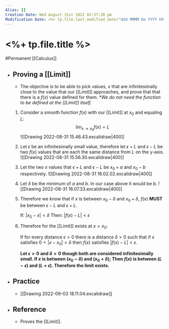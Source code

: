 ```yaml
---
Alias: []
Creation Date: Wed August 31st 2022 03:37:20 pm 
Modification Date: <%+ tp.file.last_modified_date("ddd MMMM Do YYYY hh:mm:ss a") %>
---
```

# <%+ tp.file.title %>
#Permanent [[Calculus]]

- ## Proving a [[Limit]]
	- The objective is to be able to pick values, $x$ that are infinitesimally close to the value that our [[Limit]] approaches, and prove that that there is a $f(x)$ value defined for them. **We do not need the function to be defined at the [[Limit]] itself.*
	  <br>
	1. Consider a smooth function $f(x)$ with our [[Limit]] at $x_0$ and equaling $L$:
	   $$\lim_{x\rightarrow x_0}f(x)=L$$
	   ![[Drawing 2022-08-31 15.46.43.excalidraw|400]]
	2. Let $\epsilon$ be an infinitesimally small value, therefore let $\epsilon+L$ and $\epsilon-L$ be two $f(x)$ values that are each the same distance from $L$ on the y-axis.
	   ![[Drawing 2022-08-31 15.56.30.excalidraw|400]]
	3. Let the two $x$ values that $\epsilon+L$ and $\epsilon-L$ be $x_0+a$ and $x_0-b$ respectively.
	   ![[Drawing 2022-08-31 16.02.02.excalidraw|400]]
	4. Let $\delta$ be the minimum of $a$ and $b$. In our case above it would be $b$.
	   ![[Drawing 2022-08-31 16.07.33.excalidraw|400]]
	5. Therefore we know that if $x$ is between $x_0-\delta$ and $x_0+\delta$, $f(x)$ **MUST** be between $\epsilon-L$ and $\epsilon+L$.
	   
	   If: $|x_0-x|<\delta$
	   Then: $|f(x)-L|<\epsilon$
	6. Therefore for the [[Limit]] exists at $x=x_0$:
	   
	   If for every distance $\epsilon>0$ there is a distance $\delta>0$ such that if $x$ satisfies $0<|x-x_0|<\delta$ then $f(x)$ satisfies $|f(x)-L|<\epsilon$.
	   
	   **Let $\epsilon>0$ and $\delta>0$ though both are considered infinitesimally small. If $x$ is between $(x_0-\delta)$ and $(x_0+\delta)$; Then $f(x)$ is between $(L-\epsilon)$ and $(L+\epsilon)$. Therefore the limit exists.**
	   
- ## Practice
	- [[Drawing 2022-09-03 18.11.04.excalidraw]]
- ## Reference
	- Proves the [[Limit]].